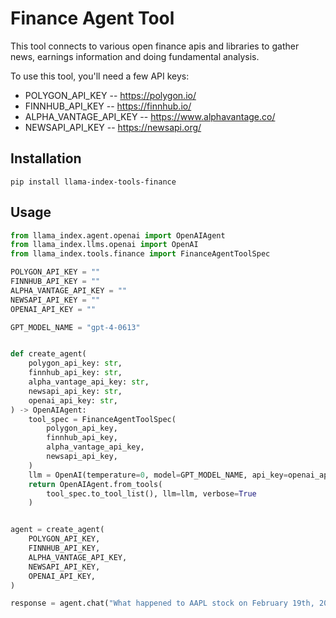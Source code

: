 # Finance Agent Tool

This tool connects to various open finance apis and libraries to gather news, earnings information and doing fundamental analysis.

To use this tool, you'll need a few API keys:

- POLYGON_API_KEY -- <https://polygon.io/>
- FINNHUB_API_KEY -- <https://finnhub.io/>
- ALPHA_VANTAGE_API_KEY -- <https://www.alphavantage.co/>
- NEWSAPI_API_KEY -- <https://newsapi.org/>

## Installation

```
pip install llama-index-tools-finance
```

## Usage

```python
from llama_index.agent.openai import OpenAIAgent
from llama_index.llms.openai import OpenAI
from llama_index.tools.finance import FinanceAgentToolSpec

POLYGON_API_KEY = ""
FINNHUB_API_KEY = ""
ALPHA_VANTAGE_API_KEY = ""
NEWSAPI_API_KEY = ""
OPENAI_API_KEY = ""

GPT_MODEL_NAME = "gpt-4-0613"


def create_agent(
    polygon_api_key: str,
    finnhub_api_key: str,
    alpha_vantage_api_key: str,
    newsapi_api_key: str,
    openai_api_key: str,
) -> OpenAIAgent:
    tool_spec = FinanceAgentToolSpec(
        polygon_api_key,
        finnhub_api_key,
        alpha_vantage_api_key,
        newsapi_api_key,
    )
    llm = OpenAI(temperature=0, model=GPT_MODEL_NAME, api_key=openai_api_key)
    return OpenAIAgent.from_tools(
        tool_spec.to_tool_list(), llm=llm, verbose=True
    )


agent = create_agent(
    POLYGON_API_KEY,
    FINNHUB_API_KEY,
    ALPHA_VANTAGE_API_KEY,
    NEWSAPI_API_KEY,
    OPENAI_API_KEY,
)

response = agent.chat("What happened to AAPL stock on February 19th, 2024?")
```
